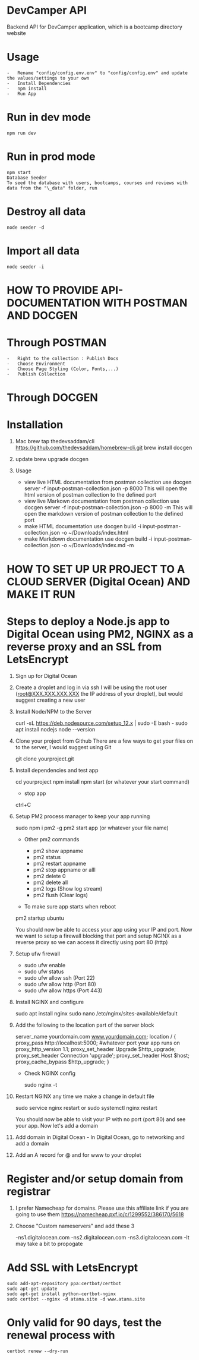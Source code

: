 # DevCamper API

Backend API for DevCamper application, which is a bootcamp directory website

# Usage

    -   Rename "config/config.env.env" to "config/config.env" and update the values/settings to your own
    -   Install Dependencies
    -   npm install
    -   Run App

# Run in dev mode

    npm run dev

# Run in prod mode

    npm start
    Database Seeder
    To seed the database with users, bootcamps, courses and reviews with data from the "\_data" folder, run

# Destroy all data

    node seeder -d

# Import all data

    node seeder -i

# HOW TO PROVIDE API-DOCUMENTATION WITH POSTMAN AND DOCGEN

# Through POSTMAN

    -   Right to the collection : Publish Docs
    -   Choose Environment
    -   Choose Page Styling (Color, Fonts,...)
    -   Publish Collection

# Through DOCGEN

# Installation

1. Mac
   brew tap thedevsaddam/cli https://github.com/thedevsaddam/homebrew-cli.git
   brew install docgen

2. update
   brew upgrade docgen

3. Usage
   - view live HTML documentation from postman collection use docgen server -f input-postman-collection.json -p 8000
     This will open the html version of postman collection to the defined port
   - view live Markown documentation from postman collection use docgen server -f input-postman-collection.json -p 8000 -m This will open the markdown version of postman collection to the defined port
   - make HTML documentation use docgen build -i input-postman-collection.json -o ~/Downloads/index.html
   - make Markdown documentation use docgen build -i input-postman-collection.json -o ~/Downloads/index.md -m

# HOW TO SET UP UR PROJECT TO A CLOUD SERVER (Digital Ocean) AND MAKE IT RUN

# Steps to deploy a Node.js app to Digital Ocean using PM2, NGINX as a reverse proxy and an SSL from LetsEncrypt

1. Sign up for Digital Ocean

2. Create a droplet and log in via ssh
   I will be using the root user (root@XXX.XXX.XXX.XXX the IP address of your droplet),
   but would suggest creating a new user

3. Install Node/NPM to the Server

   curl -sL https://deb.nodesource.com/setup_12.x | sudo -E bash -
   sudo apt install nodejs
   node --version

4. Clone your project from Github
   There are a few ways to get your files on to the server, I would suggest using Git

   git clone yourproject.git

5. Install dependencies and test app

   cd yourproject
   npm install
   npm start (or whatever your start command)

   - stop app

   ctrl+C

6. Setup PM2 process manager to keep your app running

   sudo npm i pm2 -g
   pm2 start app (or whatever your file name)

   - Other pm2 commands

     - pm2 show appname
     - pm2 status
     - pm2 restart appname
     - pm2 stop appname or alll
     - pm2 delete 0
     - pm2 delete all
     - pm2 logs (Show log stream)
     - pm2 flush (Clear logs)

   - To make sure app starts when reboot

   pm2 startup ubuntu

   You should now be able to access your app using your IP and port. Now we want to setup a firewall blocking that port and setup NGINX as a reverse proxy so we can access it directly using port 80 (http)

7. Setup ufw firewall

   - sudo ufw enable
   - sudo ufw status
   - sudo ufw allow ssh (Port 22)
   - sudo ufw allow http (Port 80)
   - sudo ufw allow https (Port 443)

8. Install NGINX and configure

   sudo apt install nginx
   sudo nano /etc/nginx/sites-available/default

9. Add the following to the location part of the server block

   server_name yourdomain.com www.yourdomain.com;
   location / {
   proxy_pass http://localhost:5000; #whatever port your app runs on
   proxy_http_version 1.1;
   proxy_set_header Upgrade $http_upgrade;
        proxy_set_header Connection 'upgrade';
        proxy_set_header Host $host;
   proxy_cache_bypass \$http_upgrade;
   }

   - Check NGINX config

     sudo nginx -t

10. Restart NGINX any time we make a change in default file

    sudo service nginx restart
    or
    sudo systemctl nginx restart

    You should now be able to visit your IP with no port (port 80) and see your app. Now let's add a domain

11. Add domain in Digital Ocean - In Digital Ocean, go to networking and add a domain

12. Add an A record for @ and for www to your droplet

# Register and/or setup domain from registrar

1.  I prefer Namecheap for domains. Please use this affiliate link if you are going to use them
    https://namecheap.pxf.io/c/1299552/386170/5618

2.  Choose "Custom nameservers" and add these 3

    -ns1.digitalocean.com
    -ns2.digitalocean.com
    -ns3.digitalocean.com
    -It may take a bit to propogate

# Add SSL with LetsEncrypt

    sudo add-apt-repository ppa:certbot/certbot
    sudo apt-get update
    sudo apt-get install python-certbot-nginx
    sudo certbot --nginx -d atana.site -d www.atana.site

# Only valid for 90 days, test the renewal process with

    certbot renew --dry-run
